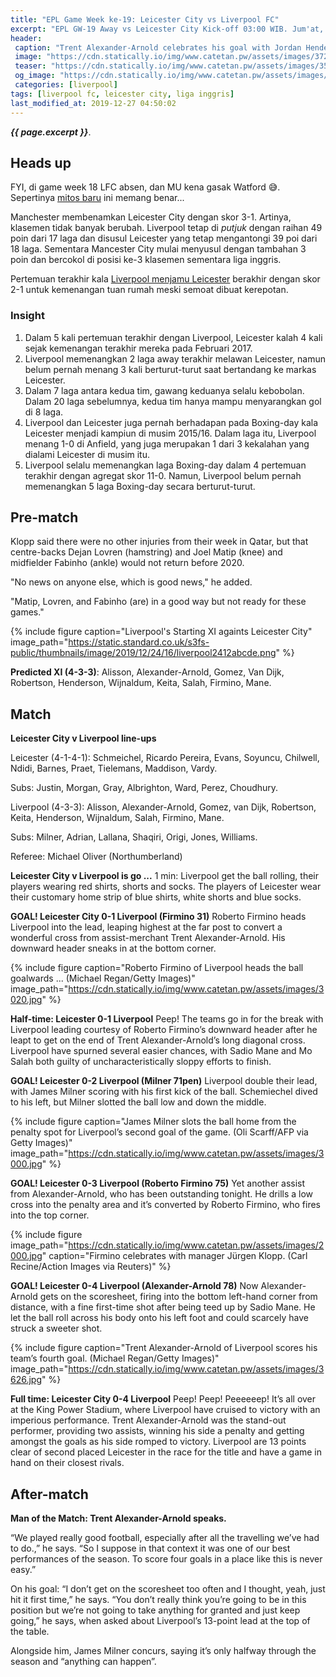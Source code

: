 ```yaml
---
title: "EPL Game Week ke-19: Leicester City vs Liverpool FC"
excerpt: "EPL GW-19 Away vs Leicester City Kick-off 03:00 WIB. Jum'at, 27 Desember 2019. Skor akhir: 0-4"
header:
 caption: "Trent Alexander-Arnold celebrates his goal with Jordan Henderson and Andrew Robertson. (Andrew Yates/Reuters)"
 image: "https://cdn.statically.io/img/www.catetan.pw/assets/images/3729.jpg"
 teaser: "https://cdn.statically.io/img/www.catetan.pw/assets/images/3500.jpg"
 og_image: "https://cdn.statically.io/img/www.catetan.pw/assets/images/watch_leicester_liverpool_for_free_on_amazon_prime.jpg"
 categories: [liverpool]
tags: [liverpool fc, leicester city, liga inggris]
last_modified_at: 2019-12-27 04:50:02
---
```

_**{{ page.excerpt }}**_.

## Heads up

FYI, di game week 18 LFC absen, dan MU kena gasak Watford 😅. Sepertinya [mitos baru](https://www.catetan.pw/sepakbola/tren-korban-liverpool-balaskan-dendam-ke-lawan-selanjutnya/) ini memang benar...

Manchester membenamkan Leicester City dengan skor 3-1. Artinya, klasemen tidak banyak berubah. Liverpool tetap di _putjuk_ dengan raihan 49 poin dari 17 laga dan disusul Leicester yang tetap mengantongi 39 poi dari 18 laga. Sementara Mancester City mulai menyusul dengan tambahan 3 poin dan bercokol di posisi ke-3 klasemen sementara liga inggris.

Pertemuan terakhir kala [Liverpool menjamu Leicester](/liverpool/home-vs-leicester/) berakhir dengan skor 2-1 untuk kemenangan tuan rumah meski semoat dibuat kerepotan.

### Insight

1. Dalam 5 kali pertemuan terakhir dengan Liverpool, Leicester kalah 4 kali sejak kemenangan terakhir mereka pada Februari 2017.
2. Liverpool memenangkan 2 laga away terakhir melawan Leicester, namun belum pernah menang 3 kali berturut-turut saat bertandang ke markas Leicester.
3. Dalam 7 laga antara kedua tim, gawang keduanya selalu kebobolan. Dalam 20 laga sebelumnya, kedua tim hanya mampu menyarangkan gol di 8 laga.
4. Liverpool dan Leicester juga pernah berhadapan pada Boxing-day kala Leicester menjadi kampiun di musim 2015/16. Dalam laga itu, Liverpool menang 1-0 di Anfield, yang juga merupakan 1 dari 3 kekalahan yang dialami Leicester di musim itu.
5. Liverpool selalu memenangkan laga Boxing-day dalam 4 pertemuan terakhir dengan agregat skor 11-0. Namun, Liverpool belum pernah memenangkan 5 laga Boxing-day secara berturut-turut.

## Pre-match

Klopp said there were no other injuries from their week in Qatar, but that centre-backs Dejan Lovren (hamstring) and Joel Matip (knee) and midfielder Fabinho (ankle) would not return before 2020.

"No news on anyone else, which is good news," he added.

"Matip, Lovren, and Fabinho (are) in a good way but not ready for these games."

{% include figure caption="Liverpool's Starting XI againts Leicester City" image_path="https://static.standard.co.uk/s3fs-public/thumbnails/image/2019/12/24/16/liverpool2412abcde.png" %}

**Predicted XI (4-3-3)**: Alisson, Alexander-Arnold, Gomez, Van Dijk, Robertson, Henderson, Wijnaldum, Keita, Salah, Firmino, Mane.

## Match

**Leicester City v Liverpool line-ups**

Leicester (4-1-4-1): Schmeichel, Ricardo Pereira, Evans, Soyuncu, Chilwell, Ndidi, Barnes, Praet, Tielemans, Maddison, Vardy.

Subs: Justin, Morgan, Gray, Albrighton, Ward, Perez, Choudhury.

Liverpool (4-3-3): Alisson, Alexander-Arnold, Gomez, van Dijk, Robertson, Keita, Henderson, Wijnaldum, Salah, Firmino, Mane.

Subs: Milner, Adrian, Lallana, Shaqiri, Origi, Jones, Williams.

Referee: Michael Oliver (Northumberland)

**Leicester City v Liverpool is go ...**
1 min: Liverpool get the ball rolling, their players wearing red shirts, shorts and socks. The players of Leicester wear their customary home strip of blue shirts, white shorts and blue socks.

**GOAL! Leicester City 0-1 Liverpool (Firmino 31)**
Roberto Firmino heads Liverpool into the lead, leaping highest at the far post to convert a wonderful cross from assist-merchant Trent Alexander-Arnold. His downward header sneaks in at the bottom corner.

{% include figure caption="Roberto Firmino of Liverpool heads the ball goalwards ... (Michael Regan/Getty Images)" image_path="https://cdn.statically.io/img/www.catetan.pw/assets/images/3020.jpg" %}

**Half-time: Leicester 0-1 Liverpool**
Peep! The teams go in for the break with Liverpool leading courtesy of Roberto Firmino’s downward header after he leapt to get on the end of Trent Alexander-Arnold’s long diagonal cross. Liverpool have spurned several easier chances, with Sadio Mane and Mo Salah both guilty of uncharacteristically sloppy efforts to finish.

**GOAL! Leicester 0-2 Liverpool (Milner 71pen)**
Liverpool double their lead, with James Milner scoring with his first kick of the ball. Schemiechel dived to his left, but Milner slotted the ball low and down the middle.

{% include figure caption="James Milner slots the ball home from the penalty spot for Liverpool’s second goal of the game. (Oli Scarff/AFP via Getty Images)" image_path="https://cdn.statically.io/img/www.catetan.pw/assets/images/3000.jpg" %}

**GOAL! Leicester 0-3 Liverpool (Roberto Firmino 75)**
Yet another assist from Alexander-Arnold, who has been outstanding tonight. He drills a low cross into the penalty area and it’s converted by Roberto Firmino, who fires into the top corner.

{% include figure image_path="https://cdn.statically.io/img/www.catetan.pw/assets/images/2000.jpg" caption="Firmino celebrates with manager Jürgen Klopp. (Carl Recine/Action Images via Reuters)" %}

**GOAL! Leicester 0-4 Liverpool (Alexander-Arnold 78)**
Now Alexander-Arnold gets on the scoresheet, firing into the bottom left-hand corner from distance, with a fine first-time shot after being teed up by Sadio Mane. He let the ball roll across his body onto his left foot and could scarcely have struck a sweeter shot.

{% include figure caption="Trent Alexander-Arnold of Liverpool scores his team’s fourth goal. (Michael Regan/Getty Images)" image_path="https://cdn.statically.io/img/www.catetan.pw/assets/images/3626.jpg" %}

**Full time: Leicester City 0-4 Liverpool**
Peep! Peep! Peeeeeep! It’s all over at the King Power Stadium, where Liverpool have cruised to victory with an imperious performance. Trent Alexander-Arnold was the stand-out performer, providing two assists, winning his side a penalty and getting amongst the goals as his side romped to victory. Liverpool are 13 points clear of second placed Leicester in the race for the title and have a game in hand on their closest rivals.

## After-match

**Man of the Match: Trent Alexander-Arnold speaks.**

“We played really good football, especially after all the travelling we’ve had to do.,” he says. “So I suppose in that context it was one of our best performances of the season. To score four goals in a place like this is never easy.”

On his goal: “I don’t get on the scoresheet too often and I thought, yeah, just hit it first time,” he says. “You don’t really think you’re going to be in this position but we’re not going to take anything for granted and just keep going,” he says, when asked about Liverpool’s 13-point lead at the top of the table. 

Alongside him, James Milner concurs, saying it’s only halfway through the season and “anything can happen”.

